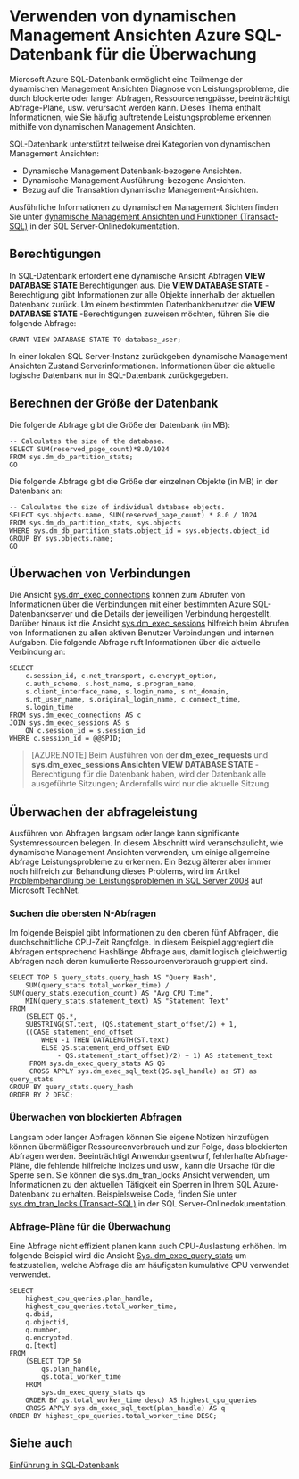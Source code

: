 <properties
   pageTitle="Überwachung Azure SQL-Datenbank mithilfe von dynamischen Management Ansichten | Microsoft Azure"
   description="Erfahren Sie, wie erkennen und Analysieren von häufig auftretende Leistungsprobleme mithilfe von dynamischen Management Ansichten um zu Microsoft Azure SQL-Datenbank zu überwachen."
   services="sql-database"
   documentationCenter=""
   authors="CarlRabeler"
   manager="jhubbard"
   editor=""
   tags=""/>

<tags
   ms.service="sql-database"
   ms.devlang="na"
   ms.topic="article"
   ms.tgt_pltfrm="na"
   ms.workload="data-management"
   ms.date="09/20/2016"
   ms.author="carlrab"/>

# <a name="monitoring-azure-sql-database-using-dynamic-management-views"></a>Verwenden von dynamischen Management Ansichten Azure SQL-Datenbank für die Überwachung

Microsoft Azure SQL-Datenbank ermöglicht eine Teilmenge der dynamischen Management Ansichten Diagnose von Leistungsprobleme, die durch blockierte oder langer Abfragen, Ressourcenengpässe, beeinträchtigt Abfrage-Pläne, usw. verursacht werden kann. Dieses Thema enthält Informationen, wie Sie häufig auftretende Leistungsprobleme erkennen mithilfe von dynamischen Management Ansichten.

SQL-Datenbank unterstützt teilweise drei Kategorien von dynamischen Management Ansichten:

- Dynamische Management Datenbank-bezogene Ansichten.
- Dynamische Management Ausführung-bezogene Ansichten.
- Bezug auf die Transaktion dynamische Management-Ansichten.

Ausführliche Informationen zu dynamischen Management Sichten finden Sie unter [dynamische Management Ansichten und Funktionen (Transact-SQL)](https://msdn.microsoft.com/library/ms188754.aspx) in der SQL Server-Onlinedokumentation.

## <a name="permissions"></a>Berechtigungen

In SQL-Datenbank erfordert eine dynamische Ansicht Abfragen **VIEW DATABASE STATE** Berechtigungen aus. Die **VIEW DATABASE STATE** -Berechtigung gibt Informationen zur alle Objekte innerhalb der aktuellen Datenbank zurück.
Um einem bestimmten Datenbankbenutzer die **VIEW DATABASE STATE** -Berechtigungen zuweisen möchten, führen Sie die folgende Abfrage:

```GRANT VIEW DATABASE STATE TO database_user; ```

In einer lokalen SQL Server-Instanz zurückgeben dynamische Management Ansichten Zustand Serverinformationen. Informationen über die aktuelle logische Datenbank nur in SQL-Datenbank zurückgegeben.

## <a name="calculating-database-size"></a>Berechnen der Größe der Datenbank

Die folgende Abfrage gibt die Größe der Datenbank (in MB):

```
-- Calculates the size of the database.
SELECT SUM(reserved_page_count)*8.0/1024
FROM sys.dm_db_partition_stats;
GO
```

Die folgende Abfrage gibt die Größe der einzelnen Objekte (in MB) in der Datenbank an:

```
-- Calculates the size of individual database objects.
SELECT sys.objects.name, SUM(reserved_page_count) * 8.0 / 1024
FROM sys.dm_db_partition_stats, sys.objects
WHERE sys.dm_db_partition_stats.object_id = sys.objects.object_id
GROUP BY sys.objects.name;
GO
```

## <a name="monitoring-connections"></a>Überwachen von Verbindungen

Die Ansicht [sys.dm_exec_connections](https://msdn.microsoft.com/library/ms181509.aspx) können zum Abrufen von Informationen über die Verbindungen mit einer bestimmten Azure SQL-Datenbankserver und die Details der jeweiligen Verbindung hergestellt. Darüber hinaus ist die Ansicht [sys.dm_exec_sessions](https://msdn.microsoft.com/library/ms176013.aspx) hilfreich beim Abrufen von Informationen zu allen aktiven Benutzer Verbindungen und internen Aufgaben.
Die folgende Abfrage ruft Informationen über die aktuelle Verbindung an:

```
SELECT
    c.session_id, c.net_transport, c.encrypt_option,
    c.auth_scheme, s.host_name, s.program_name,
    s.client_interface_name, s.login_name, s.nt_domain,
    s.nt_user_name, s.original_login_name, c.connect_time,
    s.login_time
FROM sys.dm_exec_connections AS c
JOIN sys.dm_exec_sessions AS s
    ON c.session_id = s.session_id
WHERE c.session_id = @@SPID;
```

> [AZURE.NOTE] Beim Ausführen von der **dm_exec_requests** und **sys.dm_exec_sessions Ansichten** **VIEW DATABASE STATE** -Berechtigung für die Datenbank haben, wird der Datenbank alle ausgeführte Sitzungen; Andernfalls wird nur die aktuelle Sitzung.

## <a name="monitoring-query-performance"></a>Überwachen der abfrageleistung

Ausführen von Abfragen langsam oder lange kann signifikante Systemressourcen belegen. In diesem Abschnitt wird veranschaulicht, wie dynamische Management Ansichten verwenden, um einige allgemeine Abfrage Leistungsprobleme zu erkennen. Ein Bezug älterer aber immer noch hilfreich zur Behandlung dieses Problems, wird im Artikel [Problembehandlung bei Leistungsproblemen in SQL Server 2008](http://download.microsoft.com/download/D/B/D/DBDE7972-1EB9-470A-BA18-58849DB3EB3B/TShootPerfProbs2008.docx) auf Microsoft TechNet.

### <a name="finding-top-n-queries"></a>Suchen die obersten N-Abfragen

Im folgende Beispiel gibt Informationen zu den oberen fünf Abfragen, die durchschnittliche CPU-Zeit Rangfolge. In diesem Beispiel aggregiert die Abfragen entsprechend Hashlänge Abfrage aus, damit logisch gleichwertig Abfragen nach deren kumulierte Ressourcenverbrauch gruppiert sind.

```
SELECT TOP 5 query_stats.query_hash AS "Query Hash",
    SUM(query_stats.total_worker_time) / SUM(query_stats.execution_count) AS "Avg CPU Time",
    MIN(query_stats.statement_text) AS "Statement Text"
FROM
    (SELECT QS.*,
    SUBSTRING(ST.text, (QS.statement_start_offset/2) + 1,
    ((CASE statement_end_offset
        WHEN -1 THEN DATALENGTH(ST.text)
        ELSE QS.statement_end_offset END
            - QS.statement_start_offset)/2) + 1) AS statement_text
     FROM sys.dm_exec_query_stats AS QS
     CROSS APPLY sys.dm_exec_sql_text(QS.sql_handle) as ST) as query_stats
GROUP BY query_stats.query_hash
ORDER BY 2 DESC;
```

### <a name="monitoring-blocked-queries"></a>Überwachen von blockierten Abfragen

Langsam oder langer Abfragen können Sie eigene Notizen hinzufügen können übermäßiger Ressourcenverbrauch und zur Folge, dass blockierten Abfragen werden. Beeinträchtigt Anwendungsentwurf, fehlerhafte Abfrage-Pläne, die fehlende hilfreiche Indizes und usw., kann die Ursache für die Sperre sein. Sie können die sys.dm_tran_locks Ansicht verwenden, um Informationen zu den aktuellen Tätigkeit ein Sperren in Ihrem SQL Azure-Datenbank zu erhalten. Beispielsweise Code, finden Sie unter [sys.dm_tran_locks (Transact-SQL)](https://msdn.microsoft.com/library/ms190345.aspx) in der SQL Server-Onlinedokumentation.

### <a name="monitoring-query-plans"></a>Abfrage-Pläne für die Überwachung

Eine Abfrage nicht effizient planen kann auch CPU-Auslastung erhöhen. Im folgende Beispiel wird die Ansicht [Sys. dm_exec_query_stats](https://msdn.microsoft.com/library/ms189741.aspx) um festzustellen, welche Abfrage die am häufigsten kumulative CPU verwendet verwendet.

```
SELECT
    highest_cpu_queries.plan_handle,
    highest_cpu_queries.total_worker_time,
    q.dbid,
    q.objectid,
    q.number,
    q.encrypted,
    q.[text]
FROM
    (SELECT TOP 50
        qs.plan_handle,
        qs.total_worker_time
    FROM
        sys.dm_exec_query_stats qs
    ORDER BY qs.total_worker_time desc) AS highest_cpu_queries
    CROSS APPLY sys.dm_exec_sql_text(plan_handle) AS q
ORDER BY highest_cpu_queries.total_worker_time DESC;
```

## <a name="see-also"></a>Siehe auch

[Einführung in SQL-Datenbank](sql-database-technical-overview.md)
